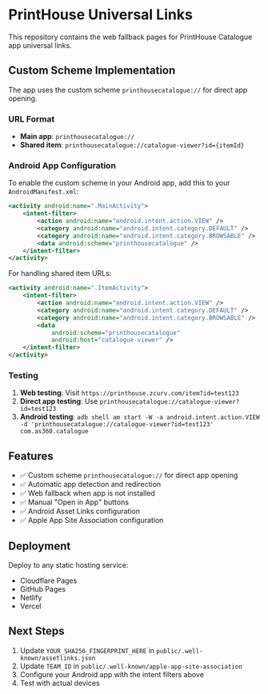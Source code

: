 # PrintHouse Universal Links

This repository contains the web fallback pages for PrintHouse Catalogue app universal links.

## Custom Scheme Implementation

The app uses the custom scheme `printhousecatalogue://` for direct app opening.

### URL Format

- **Main app**: `printhousecatalogue://`
- **Shared item**: `printhousecatalogue://catalogue-viewer?id={itemId}`

### Android App Configuration

To enable the custom scheme in your Android app, add this to your `AndroidManifest.xml`:

```xml
<activity android:name=".MainActivity">
    <intent-filter>
        <action android:name="android.intent.action.VIEW" />
        <category android:name="android.intent.category.DEFAULT" />
        <category android:name="android.intent.category.BROWSABLE" />
        <data android:scheme="printhousecatalogue" />
    </intent-filter>
</activity>
```

For handling shared item URLs:

```xml
<activity android:name=".ItemActivity">
    <intent-filter>
        <action android:name="android.intent.action.VIEW" />
        <category android:name="android.intent.category.DEFAULT" />
        <category android:name="android.intent.category.BROWSABLE" />
        <data
            android:scheme="printhousecatalogue"
            android:host="catalogue-viewer" />
    </intent-filter>
</activity>
```

### Testing

1. **Web testing**: Visit `https://printhouse.zcurv.com/item?id=test123`
2. **Direct app testing**: Use `printhousecatalogue://catalogue-viewer?id=test123`
3. **Android testing**: `adb shell am start -W -a android.intent.action.VIEW -d 'printhousecatalogue://catalogue-viewer?id=test123' com.as360.catalogue`

## Features

- ✅ Custom scheme `printhousecatalogue://` for direct app opening
- ✅ Automatic app detection and redirection
- ✅ Web fallback when app is not installed
- ✅ Manual "Open in App" buttons
- ✅ Android Asset Links configuration
- ✅ Apple App Site Association configuration

## Deployment

Deploy to any static hosting service:

- Cloudflare Pages
- GitHub Pages
- Netlify
- Vercel

## Next Steps

1. Update `YOUR_SHA256_FINGERPRINT_HERE` in `public/.well-known/assetlinks.json`
2. Update `TEAM_ID` in `public/.well-known/apple-app-site-association`
3. Configure your Android app with the intent filters above
4. Test with actual devices
